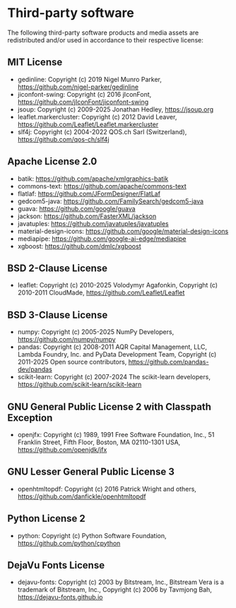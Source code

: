 # Third-party software

The following third-party software products and media assets are redistributed and/or used in accordance to their respective license:

## MIT License

* gedinline: Copyright (c) 2019 Nigel Munro Parker, <https://github.com/nigel-parker/gedinline>
* jiconfont-swing: Copyright (c) 2016 jIconFont, <https://github.com/jIconFont/jiconfont-swing>
* jsoup: Copyright (c) 2009-2025 Jonathan Hedley, <https://jsoup.org>
* leaflet.markercluster: Copyright (c) 2012 David Leaver, <https://github.com/Leaflet/Leaflet.markercluster>
* slf4j: Copyright (c) 2004-2022 QOS.ch Sarl (Switzerland), <https://github.com/qos-ch/slf4j>

## Apache License 2.0

* batik: <https://github.com/apache/xmlgraphics-batik>
* commons-text: <https://github.com/apache/commons-text>
* flatlaf: <https://github.com/JFormDesigner/FlatLaf>
* gedcom5-java: <https://github.com/FamilySearch/gedcom5-java>
* guava: <https://github.com/google/guava>
* jackson: <https://github.com/FasterXML/jackson>
* javatuples: <https://github.com/javatuples/javatuples>
* material-design-icons: <https://github.com/google/material-design-icons>
* mediapipe: <https://github.com/google-ai-edge/mediapipe>
* xgboost: <https://github.com/dmlc/xgboost>

## BSD 2-Clause License

* leaflet: Copyright (c) 2010-2025 Volodymyr Agafonkin, Copyright (c) 2010-2011 CloudMade, <https://github.com/Leaflet/Leaflet>

## BSD 3-Clause License

* numpy: Copyright (c) 2005-2025 NumPy Developers, <https://github.com/numpy/numpy>
* pandas: Copyright (c) 2008-2011 AQR Capital Management, LLC, Lambda Foundry, Inc. and PyData Development Team, Copyright (c) 2011-2025 Open source contributors, <https://github.com/pandas-dev/pandas>
* scikit-learn: Copyright (c) 2007-2024 The scikit-learn developers, <https://github.com/scikit-learn/scikit-learn>

## GNU General Public License 2 with Classpath Exception

* openjfx: Copyright (c) 1989, 1991 Free Software Foundation, Inc., 51 Franklin Street, Fifth Floor, Boston, MA 02110-1301 USA, <https://github.com/openjdk/jfx>

## GNU Lesser General Public License 3

* openhtmltopdf: Copyright (c) 2016 Patrick Wright and others, <https://github.com/danfickle/openhtmltopdf>

## Python License 2

* python: Copyright (c) Python Software Foundation, <https://github.com/python/cpython>

## DejaVu Fonts License

* dejavu-fonts: Copyright (c) 2003 by Bitstream, Inc., Bitstream Vera is a trademark of Bitstream, Inc., Copyright (c) 2006 by Tavmjong Bah, <https://dejavu-fonts.github.io>
